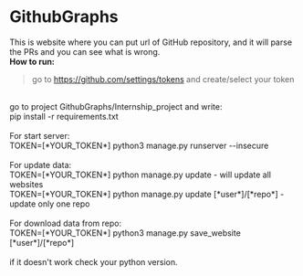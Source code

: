 # GithubGraphs
This is website where you can put url of GitHub repository, and it will parse the PRs and you can see what is wrong.<br/>
<b>How to run:</b>
>go to https://github.com/settings/tokens and create/select your token<br/>
<br/>
go to project GithubGraphs/Internship_project and write:<br/>
pip install -r requirements.txt<br/><br/>
For start server:<br/>
TOKEN=[*YOUR_TOKEN*] python3 manage.py runserver --insecure<br/>
<br/>
For update data:<br/>
TOKEN=[*YOUR_TOKEN*] python manage.py update - will update all websites <br/>
TOKEN=[*YOUR_TOKEN*] python manage.py update [*user*]/[*repo*] - update only one repo
<br/><br/>
For download data from repo:
<br/>
TOKEN=[*YOUR_TOKEN*] python3 manage.py save_website [*user*]/[*repo*]<br/><br/>
if it doesn't work check your python version.